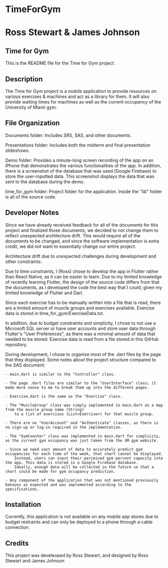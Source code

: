 # TimeForGym
# Ross Stewart & James Johnson

Time for Gym
-------------
This is the README file for the Time for Gym project.


Description
-------------
The Time for Gym project is a mobile application to provide resources on various exercises & machines and act as a library for them.
It will also provide waiting times for machines as well as the current occupancy of the University of Miami gym.


File Organization
------------------
Documents folder: Includes SRS, SAS, and other documents.


Presentations folder: Includes both the midterm and final presentation slideshows.


Demo folder: Provides a minute-long screen recording of the app on an iPhone that demonstrates the various functionalities of the app.
In addition, there is a screenshot of the database that was used (Google Firebase) to store the user-inputted data. This screenshot
displays the data that was sent to the database during the demo. 


time_for_gym folder: Project folder for the application. Inside the "lib" folder is all of the source code.


Developer Notes
----------------

Since we have already received feedback for all of the documents for this project and finalized those documents, we decided to not change them
  to reflect unexpected architecture drift. This would require all of the documents to be changed, and since the software implementation
  is extra credit, we did not want to essentially change our entire project.

Architecture drift due to unexpected challenges during development and other constraints:

  Due to time constraints, I (Ross) chose to develop the app in Flutter rather than React Native, as it can be easier to learn. Due to my
    limited knowledge of recently learning Flutter, the design of the source code differs from that the documents, as I developed the
    code the best way that I could, given my limited knowledge of Flutter and Dart.
  
  Since each exercise has to be manually written into a file that is read, there are a limited amount of muscle groups and exercises available.
    Exercise data is stored in time_for_gym/ExerciseData.txt.

  In addition, due to budget constraints and simplicity, I chose to not use a Microsoft SQL server or have user accounts and store user
    data through Flutter's "User Preferences", as there was a minimal amount of data that needed to be stored. Exercise data is read from
    a file stored in this GitHub repository.

  During development, I chose to organize most of the .dart files by the page that they displayed.
    Some notes about the project structure compared to the SAS document:

    - main.dart is similar to the "Controller" class.
    
    - The page .dart files are similar to the "UserInterface" class; it made more sense to me to break them up into the different pages.
    
    - Exercise.dart is the same as the "Exercise" class.
    
    - The "MuscleGroup" class was simply implemented in main.dart as a map from the muscle group name (String)
        to a list of exercises (List<Exercise>) for that muscle group.
        
    - There are no "UserAccount" and "Authenticate" classes, as there is no sign-up or log-in required in the implementation.
    
    - The "GymCounter" class was implemented in main.dart for simplicity, as the current gym occupancy was just taken from the UM gym website.
    
    - Since we need vast amount of data to accurately predict gym occupancies for each time of the week, that chart cannot be displayed.
        Instead, users can input their perceived gym percent capacity into the app. This data is stored in a Google Firebase database.
        Ideally, enough data will be collected in the future so that a chart could be made for gym occupancy prediction.
        
    - Any component of the application that was not mentioned previously behaves as expected and was implemented according to the specifications.


Installation
-------------
Currently, this application is not available on any mobile app stores due to budget restraints and can only be deployed to a phone
through a cable connection.


Credits
--------
This project was develeoped by Ross Stewart, and designed by Ross Stewart and James Johnson
